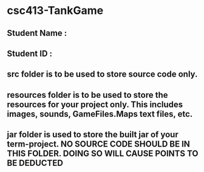 # csc413-TankGame

## Student Name  :
## Student ID    :


## src folder is to be used to store source code only.

## resources folder is to be used to store the resources for your project only. This includes images, sounds, GameFiles.Maps text files, etc.

## jar folder is used to store the built jar of your term-project. NO SOURCE CODE SHOULD BE IN THIS FOLDER. DOING SO WILL CAUSE POINTS TO BE DEDUCTED
